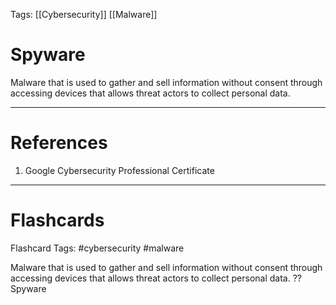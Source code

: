 Tags: [[Cybersecurity]] [[Malware]]
# Spyware

Malware that is used to gather and sell information without consent through accessing devices that allows threat actors to collect personal data.

---
# References

1. Google Cybersecurity Professional Certificate

---
# Flashcards

Flashcard Tags: #cybersecurity #malware

Malware that is used to gather and sell information without consent through accessing devices that allows threat actors to collect personal data.
??
Spyware
<!--SR:!2024-05-11,12,270!2024-05-12,10,230-->